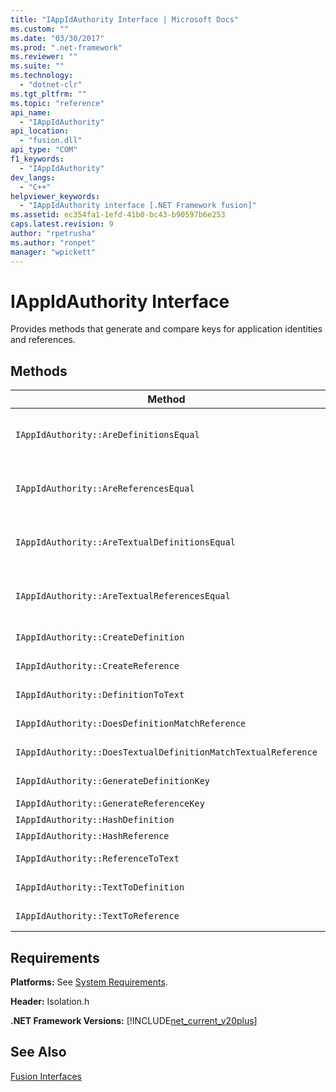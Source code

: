 ```yaml
---
title: "IAppIdAuthority Interface | Microsoft Docs"
ms.custom: ""
ms.date: "03/30/2017"
ms.prod: ".net-framework"
ms.reviewer: ""
ms.suite: ""
ms.technology: 
  - "dotnet-clr"
ms.tgt_pltfrm: ""
ms.topic: "reference"
api_name: 
  - "IAppIdAuthority"
api_location: 
  - "fusion.dll"
api_type: "COM"
f1_keywords: 
  - "IAppIdAuthority"
dev_langs: 
  - "C++"
helpviewer_keywords: 
  - "IAppIdAuthority interface [.NET Framework fusion]"
ms.assetid: ec354fa1-1efd-41b0-bc43-b90597b6e253
caps.latest.revision: 9
author: "rpetrusha"
ms.author: "ronpet"
manager: "wpickett"
---
```

# IAppIdAuthority Interface
Provides methods that generate and compare keys for application identities and references.  
  
## Methods  
  
|Method|Description|  
|------------|-----------------|  
|`IAppIdAuthority::AreDefinitionsEqual`|Gets a value that indicates whether the two specified [IDefinitionAppId](../../../../docs/framework/unmanaged-api/fusion/idefinitionappid-interface.md) instances are equal. You can pass the flag value IAPPIDAUTHORITY_ARE_DEFINITIONS_EQUAL_FLAG_IGNORE_VERSION to ignore their respective version information.|  
|`IAppIdAuthority::AreReferencesEqual`|Gets a value that indicates whether the two specified [IReferenceAppId](../../../../docs/framework/unmanaged-api/fusion/ireferenceappid-interface.md) instances are equal. You can pass the flag value IAPPIDAUTHORITY_ARE_REFERENCES_EQUAL_FLAG_IGNORE_VERSION to ignore their respective version information.|  
|`IAppIdAuthority::AreTextualDefinitionsEqual`|Gets a value that indicates whether the two specified string definitions are equal. You can pass the flag value IAPPIDAUTHORITY_ARE_DEFINITIONS_EQUAL_FLAG_IGNORE_VERSION to ignore their respective version information.|  
|`IAppIdAuthority::AreTextualReferencesEqual`|Gets a value that indicates whether the two specified string references are equal. You can pass the flag value IAPPIDAUTHORITY_ARE_REFERENCES_EQUAL_FLAG_IGNORE_VERSION to ignore their respective version information.|  
|`IAppIdAuthority::CreateDefinition`|Gets an interface pointer to a newly generated `IDefinitionAppId` instance that represents the assembly in the current scope.|  
|`IAppIdAuthority::CreateReference`|Gets an interface pointer to a newly created `IReferenceAppId` that represents the assembly in the current scope.|  
|`IAppIdAuthority::DefinitionToText`|Gets a string version of the specified `IDefinitionAppId`, using the specified flag values.|  
|`IAppIdAuthority::DoesDefinitionMatchReference`|Gets a value that indicates whether the specified `IDefinitionAppId` and `IReferenceAppId` represent the same assembly.|  
|`IAppIdAuthority::DoesTextualDefinitionMatchTextualReference`|Gets a value that indicates whether the specified definition string and reference string represent the same assembly.|  
|`IAppIdAuthority::GenerateDefinitionKey`|Gets a string key that represents the specified `IDefinitionAppId` instance.|  
|`IAppIdAuthority::GenerateReferenceKey`|Gets a string key that represents the specified `IReferenceAppId` instance.|  
|`IAppIdAuthority::HashDefinition`|Gets a hash key for the specified `IDefinitionAppId` instance.|  
|`IAppIdAuthority::HashReference`|Gets a hash key for the specified `IReferenceAppId` instance.|  
|`IAppIdAuthority::ReferenceToText`|Gets a string version of the specified `IReferenceAppId`, using the specified flag values.|  
|`IAppIdAuthority::TextToDefinition`|Gets an interface pointer to an `IDefinitionAppId` instance that represents the assembly referenced by the specified string key.|  
|`IAppIdAuthority::TextToReference`|Gets an interface pointer to an `IReferenceAppId` instance that represents the assembly referenced by the specified string key.|  
  
## Requirements  
 **Platforms:** See [System Requirements](../../../../docs/framework/get-started/system-requirements.md).  
  
 **Header:** Isolation.h  
  
 **.NET Framework Versions:** [!INCLUDE[net_current_v20plus](../../../../includes/net-current-v20plus-md.md)]  
  
## See Also  
 [Fusion Interfaces](../../../../docs/framework/unmanaged-api/fusion/fusion-interfaces.md)